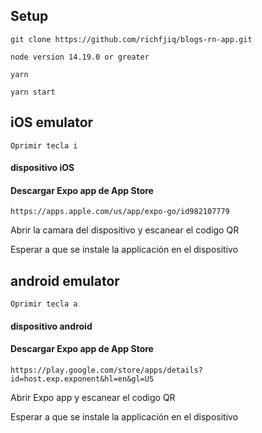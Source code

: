 ## Setup

```
git clone https://github.com/richfjiq/blogs-rn-app.git
```

```
node version 14.19.0 or greater
```

```
yarn
```

```
yarn start
```

## iOS emulator

```
Oprimir tecla i
```

#### dispositivo iOS

#### Descargar Expo app de App Store

```
https://apps.apple.com/us/app/expo-go/id982107779

```

Abrir la camara del dispositivo y escanear el codigo QR

Esperar a que se instale la applicación en el dispositivo

## android emulator

```
Oprimir tecla a
```

#### dispositivo android

#### Descargar Expo app de App Store

```
https://play.google.com/store/apps/details?id=host.exp.exponent&hl=en&gl=US

```

Abrir Expo app y escanear el codigo QR

Esperar a que se instale la applicación en el dispositivo
